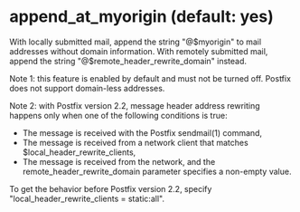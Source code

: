 # append_at_myorigin (default: yes)

With locally submitted mail, append the string "@$myorigin" to mail
addresses without domain information. With remotely submitted mail,
append the string "@$remote\_header\_rewrite\_domain" instead.




Note 1: this feature is enabled by default and must not be turned off.
Postfix does not support domain-less addresses.



 Note 2: with Postfix version 2.2, message header address rewriting
happens only when one of the following conditions is true: 


* The message is received with the Postfix sendmail(1) command,
* The message is received from a network client that matches
$local\_header\_rewrite\_clients,
* The message is received from the network, and the
remote\_header\_rewrite\_domain parameter specifies a non-empty value.


 To get the behavior before Postfix version 2.2, specify
"local\_header\_rewrite\_clients = static:all". 


